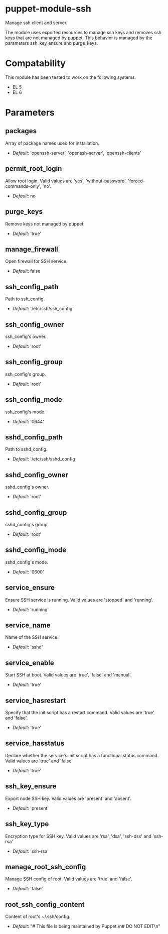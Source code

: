 # puppet-module-ssh #

Manage ssh client and server.

The module uses exported resources to manage ssh keys and removes ssh keys that are not managed by puppet. This behavior is managed by the parameters ssh_key_ensure and purge_keys.

# Compatability #

This module has been tested to work on the following systems.

 * EL 5
 * EL 6

# Parameters #

packages
--------
Array of package names used for installation.

- *Default*: 'openssh-server', 'openssh-server', 'openssh-clients'

permit_root_login
-----------------
Allow root login. Valid values are 'yes', 'without-password', 'forced-commands-only', 'no'.

- *Default*: no

purge_keys
----------
Remove keys not managed by puppet.

- *Default*: 'true'

manage_firewall
---------------
Open firewall for SSH service.

- *Default*: false

ssh_config_path
---------------
Path to ssh_config.

- *Default*: '/etc/ssh/ssh_config'

ssh_config_owner
----------------
ssh_config's owner.

- *Default*: 'root'

ssh_config_group
----------------
ssh_config's group.

- *Default*: 'root'

ssh_config_mode
---------------
ssh_config's mode.

- *Default*: '0644'

sshd_config_path
----------------
Path to sshd_config.

- *Default*: '/etc/ssh/sshd_config

sshd_config_owner
-----------------
sshd_config's owner.

- *Default*: 'root'

sshd_config_group
----------------
sshd_config's group.

- *Default*: 'root'

sshd_config_mode
---------------
sshd_config's mode.

- *Default*: '0600'

service_ensure
--------------
Ensure SSH service is running. Valid values are 'stopped' and 'running'.

- *Default*: 'running'

service_name
------------
Name of the SSH service.

- *Default*: 'sshd'

service_enable
--------------
Start SSH at boot. Valid values are 'true', 'false' and 'manual'.

- *Default*: 'true'

service_hasrestart
------------------
Specify that the init script has a restart command. Valid values are 'true' and 'false'.

- *Default*: 'true'

service_hasstatus
-----------------
Declare whether the service's init script has a functional status command. Valid values are 'true' and 'false'

- *Default*: 'true'

ssh_key_ensure
--------------
Export node SSH key. Valid values are 'present' and 'absent'.

- *Default*: 'present'

ssh_key_type
------------
Encryption type for SSH key. Valid values are 'rsa', 'dsa', 'ssh-dss' and 'ssh-rsa'

- *Default*: 'ssh-rsa'

manage_root_ssh_config
----------------------
Manage SSH config of root. Valid values are 'true' and 'false'.

- *Default*: 'false'

root_ssh_config_content
-----------------------
Content of root's ~/.ssh/config.

- *Default*: "# This file is being maintained by Puppet.\n# DO NOT EDIT\n"
